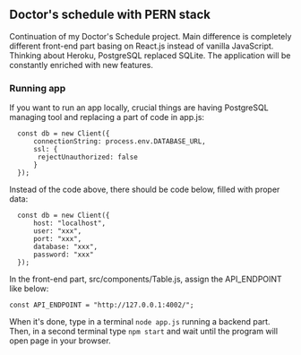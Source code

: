 ## Doctor's schedule with PERN stack
Continuation of my Doctor's Schedule project. Main difference is completely different front-end part basing on React.js instead of vanilla JavaScript. Thinking about Heroku, PostgreSQL replaced SQLite. The application will be constantly enriched with new features.
### Running app
If you want to run an app locally, crucial things are having PostgreSQL managing tool and replacing a part of code in app.js:
```
  const db = new Client({
      connectionString: process.env.DATABASE_URL,
      ssl: {
       rejectUnauthorized: false
      }
  });
```
Instead of the code above, there should be code below, filled with proper data:
```
  const db = new Client({
      host: "localhost",
      user: "xxx",
      port: "xxx",
      database: "xxx",
      password: "xxx"
  });
```
In the front-end part, src/components/Table.js, assign the API_ENDPOINT like below:
```
const API_ENDPOINT = "http://127.0.0.1:4002/";
```
When it's done, type in a terminal ```node app.js``` running a backend part. Then, in a second terminal type ```npm start``` and wait until the program will open page in your browser.